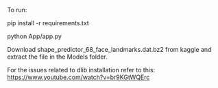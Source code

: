 To run:

pip install -r requirements.txt

python App/app.py


Download shape_predictor_68_face_landmarks.dat.bz2 from kaggle and extract the file in the Models folder.

For the issues related to dlib installation refer to this:
https://www.youtube.com/watch?v=br9KGtWQErc
